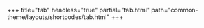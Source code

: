 +++
title="tab"
headless="true"
partial="tab.html"
path="common-theme/layouts/shortcodes/tab.html"
+++


